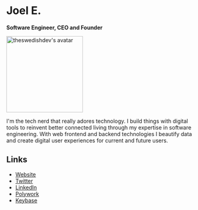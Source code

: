# Joel E.

**Software Engineer, CEO and Founder**

<img src="https://avatars.githubusercontent.com/u/14174732?v=4" width="200" alt="theswedishdev's avatar" />

I'm the tech nerd that really adores technology. I build things with digital tools to reinvent better connected living through my expertise in software engineering. With web frontend and backend technologies I beautify data and create digital user experiences for current and future users.

## Links
* [Website](https://theswedish.dev)
* [Twitter](https://twitter.com/theswedishdev)
* [LinkedIn](https://www.linkedin.com/in/ericssonjoel/)
* [Polywork](https://timeline.joelericsson.dev/)
* [Keybase](https://keybase.io/joelericsson)

